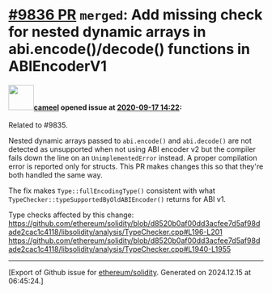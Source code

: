 # [\#9836 PR](https://github.com/ethereum/solidity/pull/9836) `merged`: Add missing check for nested dynamic arrays in abi.encode()/decode() functions in ABIEncoderV1

#### <img src="https://avatars.githubusercontent.com/u/137030?v=4" width="50">[cameel](https://github.com/cameel) opened issue at [2020-09-17 14:22](https://github.com/ethereum/solidity/pull/9836):

Related to #9835.

Nested dynamic arrays passed to `abi.encode()` and `abi.decode()` are not detected as unsupported when not using ABI encoder v2 but the compiler fails down the line on an `UnimplementedError` instead. A proper compilation error is reported only for structs. This PR makes changes this so that they're both handled the same way.

The fix makes `Type::fullEncodingType()` consistent with what `TypeChecker::typeSupportedByOldABIEncoder()` returns for ABI v1.

Type checks affected by this change:
https://github.com/ethereum/solidity/blob/d8520b0af00dd3acfee7d5af98dade2cac1c4118/libsolidity/analysis/TypeChecker.cpp#L196-L201
https://github.com/ethereum/solidity/blob/d8520b0af00dd3acfee7d5af98dade2cac1c4118/libsolidity/analysis/TypeChecker.cpp#L1940-L1955




-------------------------------------------------------------------------------



[Export of Github issue for [ethereum/solidity](https://github.com/ethereum/solidity). Generated on 2024.12.15 at 06:45:24.]
